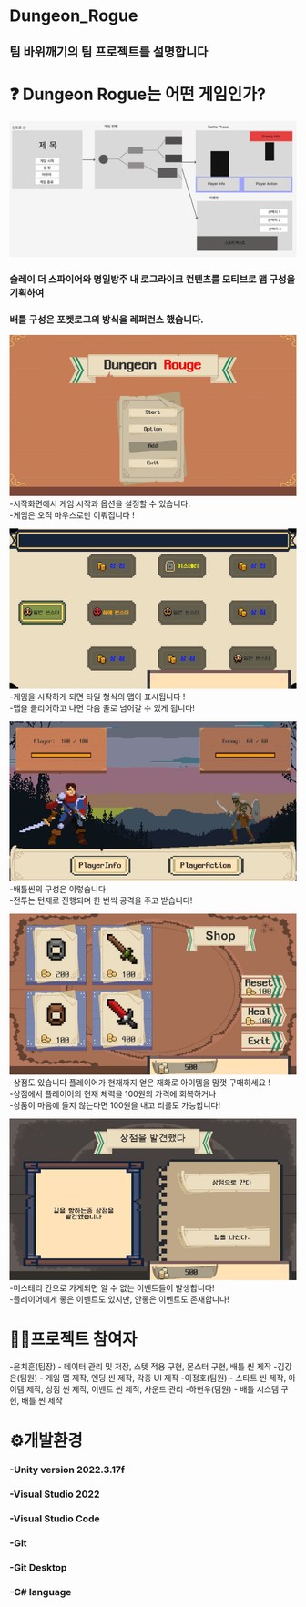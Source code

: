 # Dungeon_Rogue

## 팀 바위깨기의 팀 프로젝트를 설명합니다

# ❓ Dungeon Rogue는 어떤 게임인가?
![image](https://github.com/CHICHIBAEBAE/Dungeon_Rouge/blob/main/%EC%99%80%EC%9D%B4%EC%96%B4%ED%94%84%EB%A0%88%EC%9E%84.jpg?raw=true)
### 슬레이 더 스파이어와 명일방주 내 로그라이크 컨텐츠를 모티브로 맵 구성을 기획하여
### 배틀 구성은 포켓로그의 방식을 레퍼런스 했습니다.

![image](https://github.com/CHICHIBAEBAE/Dungeon_Rouge/blob/main/1.jpg?raw=true)<br>
-시작화면에서 게임 시작과 옵션을 설정할 수 있습니다.<br>
-게임은 오직 마우스로만 이뤄집니다 !<br>

![image](https://github.com/CHICHIBAEBAE/Dungeon_Rouge/blob/main/2.jpg?raw=true)<br>
-게임을 시작하게 되면 타일 형식의 맵이 표시됩니다 !<br>
-맵을 클리어하고 나면 다음 줄로 넘어갈 수 있게 됩니다!<br>

![image](https://github.com/CHICHIBAEBAE/Dungeon_Rouge/blob/main/3.jpg?raw=true)<br>
-배틀씬의 구성은 이렇습니다<br>
-전투는 턴제로 진행되며 한 번씩 공격을 주고 받습니다!<br>

![image](https://github.com/CHICHIBAEBAE/Dungeon_Rouge/blob/main/4.jpg?raw=true)<br>
-상점도 있습니다 플레이어가 현재까지 얻은 재화로 아이템을 맘껏 구매하세요 !<br>
-상점에서 플레이어의 현재 체력을 100원의 가격에 회복하거나<br>
-상품이 마음에 들지 않는다면 100원을 내고 리롤도 가능합니다!<br>

![image](https://github.com/CHICHIBAEBAE/Dungeon_Rouge/blob/main/5.jpg?raw=true)<br>
-미스테리 칸으로 가게되면 알 수 없는 이벤트들이 발생합니다!<br>
-플레이어에게 좋은 이벤트도 있지만, 안좋은 이벤트도 존재합니다!<br>

# 👨‍💼프로젝트 참여자

-윤치훈(팀장) - 데이터 관리 및 저장, 스텟 적용 구현, 몬스터 구현, 배틀 씬 제작
-김강은(팀원) - 게임 맵 제작, 엔딩 씬 제작, 각종 UI 제작
-이정호(팀원) - 스타트 씬 제작, 아이템 제작, 상점 씬 제작, 이벤트 씬 제작, 사운드 관리
-하현우(팀원) - 배틀 시스템 구현, 배틀 씬 제작

# ⚙️개발환경
### -Unity version 2022.3.17f
### -Visual Studio 2022
### -Visual Studio Code
### -Git
### -Git Desktop
### -C# language




